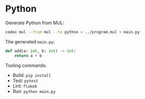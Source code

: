 # Python

Generate Python from MUL:

```bash
codex mul --from mul --to python < ../program.mul > main.py
```

The generated `main.py`:

```python
def add(a: int, b: int) -> int:
    return a + b
```

Tooling commands:

- Build: `pip install`
- Test: `pytest`
- Lint: `flake8`
- Run: `python main.py`
